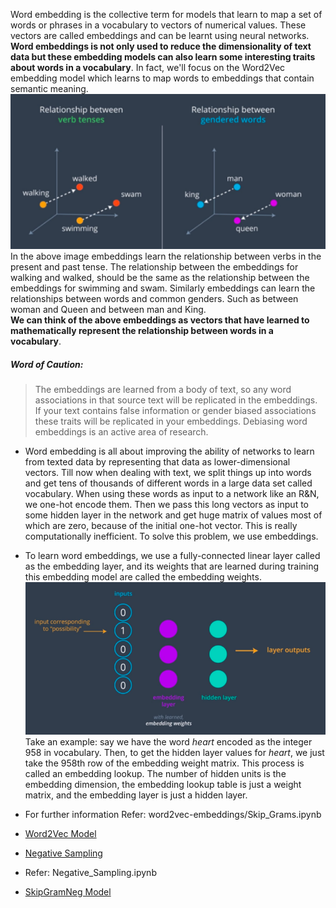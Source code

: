 Word embedding is the collective term for models that learn to map a set of words or phrases in a vocabulary to vectors of numerical values. These vectors are called embeddings and can be learnt using neural networks.<br/>**Word embeddings is not only used to reduce the dimensionality of text data but these embedding models can also learn some interesting traits about words in a vocabulary**. In fact, we'll focus on the Word2Vec embedding model which learns to map words to embeddings that contain semantic meaning.<br/>         ![alt text](Images/embed.png)<br/>
In the above image embeddings learn the relationship between verbs in the present and past tense. The relationship between the embeddings for walking and walked, should be the same as the relationship between the embeddings for swimming and swam. Similarly embeddings can learn the relationships between words and common genders. Such as between woman and Queen and between man and King.<br/> **We can think of the above embeddings as vectors that have learned to mathematically represent the relationship between words in a vocabulary**.
##### Word of Caution:
> The embeddings are learned from a body of text, so any word associations in that source text will be replicated in the embeddings. If your text contains false information or gender biased associations these traits will be replicated in your embeddings. Debiasing word embeddings is an active area of research.

 * Word embedding is all about improving the ability of networks to learn from texted data by representing that data as lower-dimensional vectors. Till now when dealing with text, we split things up into words and get tens of thousands of different words in a large data set called vocabulary. When using these words as input to a network like an R&N, we one-hot encode them. Then we pass this long vectors as input to some hidden layer in the network and get huge matrix of values most of which are zero, because of the initial one-hot vector. This is really computationally inefficient. To solve this problem, we use embeddings.

 * To learn word embeddings, we use a fully-connected linear layer called as the embedding layer, and its weights that are learned during training this embedding model are called the embedding weights. ![alt text](Images/em_we.png) Take an example: say we have the word *heart* encoded as the integer 958 in vocabulary. Then, to get the hidden layer values for *heart*, we just take the 958th row of the embedding weight matrix. This process is called an embedding lookup. The number of hidden units is the embedding dimension, the embedding lookup table is just a weight matrix, and the embedding layer is just a hidden layer.

 * For further information Refer: word2vec-embeddings/Skip_Grams.ipynb
 * [Word2Vec Model](https://www.youtube.com/watch?v=7BEYWhym8lI)
 * [Negative Sampling](https://www.youtube.com/watch?v=gnCwdegYNsQ)
 * Refer: Negative_Sampling.ipynb
 * [SkipGramNeg Model](https://www.youtube.com/watch?v=7SqNN_eUAdc)
